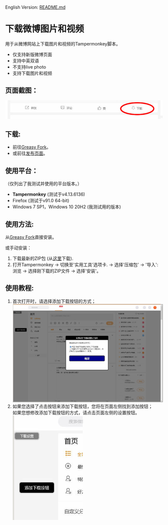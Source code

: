 English Version: [README.md](README.md)

# 下载微博图片和视频
用于从微博网站上下载图片和视频的Tampermonkey脚本。
- 仅支持新版微博页面
- 支持中英双语
- 不支持live photo
- 支持下载图片和视频

## 页面截图：
![1.jpg](res/1.JPG?raw=true)

## 下载:
- 前往[Greasy Fork](https://greasyfork.org/scripts/430877)。
- 或前往[发布页面](https://github.com/owendswang/Download-Weibo-Images-Videos/releases)。

## 使用平台：
（仅列出了我测试并使用的平台版本。）
- **Tampermonkey** (测试于v4.13.6136)
- Firefox (测试于v91.0 64-bit)
- Windows 7 SP1，Windows 10 20H2 (我测试用的版本)

## 使用方法:
从[Greasy Fork](https://greasyfork.org/scripts/430877)直接安装。

或手动安装：
1. 下载最新的ZIP包 (从[这里](https://github.com/owendswang/Download-Weibo-Images-Videos/releases)下载).
2. 打开Tampermonkey -> 切换至'实用工具'选项卡. -> 选择'压缩包' -> '导入': 浏览 -> 选择刚下载的ZIP文件 -> 选择'安装'。

## 使用教程:
1. 首次打开时，请选择添加下载按钮的方式；\
![3.jpg](res/3.JPG?raw=true)
2. 如果您选择了点击按钮来添加下载按钮，您将在页面左侧找到添加按钮；\
   如果您想修改添加下载按钮的方式，请点击页面左侧的设置按钮。\
![2.jpg](res/2.JPG?raw=true)

